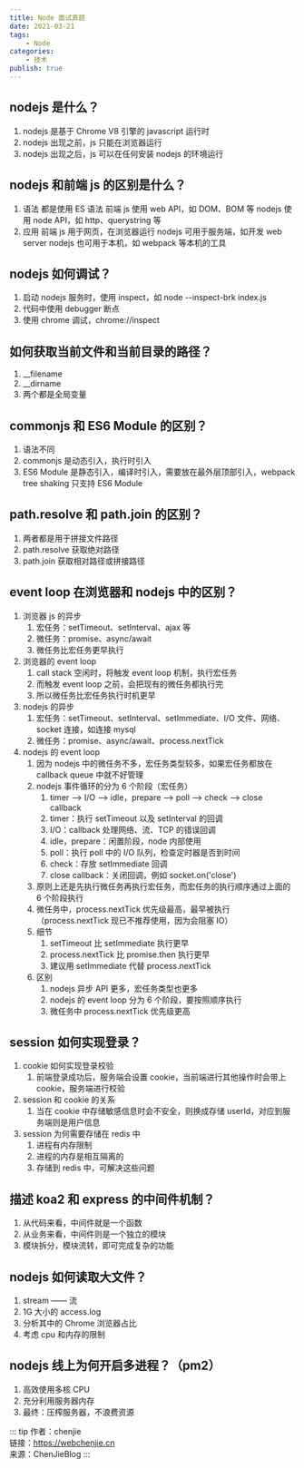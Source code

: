 ```yaml
---
title: Node 面试真题
date: 2021-03-21
tags:
    - Node
categories:
    - 技术
publish: true
---
```


## nodejs 是什么？

1. nodejs 是基于 Chrome V8 引擎的 javascript 运行时
2. nodejs 出现之前，js 只能在浏览器运行
3. nodejs 出现之后，js 可以在任何安装 nodejs 的环境运行

## nodejs 和前端 js 的区别是什么？

1. 语法
   都是使用 ES 语法
   前端 js 使用 web API，如 DOM、BOM 等
   nodejs 使用 node API，如 http、querystring 等
2. 应用
   前端 js 用于网页，在浏览器运行
   nodejs 可用于服务端，如开发 web server
   nodejs 也可用于本机，如 webpack 等本机的工具

## nodejs 如何调试？

1. 启动 nodejs 服务时，使用 inspect，如 node --inspect-brk index.js
2. 代码中使用 debugger 断点
3. 使用 chrome 调试，chrome://inspect

## 如何获取当前文件和当前目录的路径？

1. \_\_filename
2. \_\_dirname
3. 两个都是全局变量

## commonjs 和 ES6 Module 的区别？

1. 语法不同
2. commonjs 是动态引入，执行时引入
3. ES6 Module 是静态引入，编译时引入，需要放在最外层顶部引入，webpack tree shaking 只支持 ES6 Module

## path.resolve 和 path.join 的区别？

1. 两者都是用于拼接文件路径
2. path.resolve 获取绝对路径
3. path.join 获取相对路径或拼接路径

## event loop 在浏览器和 nodejs 中的区别？

1. 浏览器 js 的异步
    1. 宏任务：setTimeout、setInterval、ajax 等
    2. 微任务：promise、async/await
    3. 微任务比宏任务更早执行
2. 浏览器的 event loop
    1. call stack 空闲时，将触发 event loop 机制，执行宏任务
    2. 而触发 event loop 之前，会把现有的微任务都执行完
    3. 所以微任务比宏任务执行时机更早
3. nodejs 的异步
    1. 宏任务：setTimeout、setInterval、setImmediate、I/O 文件、网络、socket 连接，如连接 mysql
    2. 微任务：promise、async/await、process.nextTick
4. nodejs 的 event loop
    1. 因为 nodejs 中的微任务不多，宏任务类型较多，如果宏任务都放在 callback queue 中就不好管理
    2. nodejs 事件循环的分为 6 个阶段（宏任务）
        1. timer ——> I/O ——> idle，prepare ——> poll ——> check ——> close callback
        2. timer：执行 setTimeout 以及 setInterval 的回调
        3. I/O：callback 处理网络、流、TCP 的错误回调
        4. idle，prepare：闲置阶段，node 内部使用
        5. poll：执行 poll 中的 I/O 队列，检查定时器是否到时间
        6. check：存放 setImmediate 回调
        7. close callback：关闭回调，例如 socket.on('close')
    3. 原则上还是先执行微任务再执行宏任务，而宏任务的执行顺序通过上面的 6 个阶段执行
    4. 微任务中，process.nextTick 优先级最高，最早被执行 （process.nextTick 现已不推荐使用，因为会阻塞 IO）
    5. 细节
        1. setTimeout 比 setImmediate 执行更早
        2. process.nextTick 比 promise.then 执行更早
        3. 建议用 setImmediate 代替 process.nextTick
    6. 区别
        1. nodejs 异步 API 更多，宏任务类型也更多
        2. nodejs 的 event loop 分为 6 个阶段，要按照顺序执行
        3. 微任务中 process.nextTick 优先级更高

## session 如何实现登录？

1. cookie 如何实现登录校验
    1. 前端登录成功后，服务端会设置 cookie，当前端进行其他操作时会带上 cookie，服务端进行校验
2. session 和 cookie 的关系
    1. 当在 cookie 中存储敏感信息时会不安全，则换成存储 userId，对应到服务端则是用户信息
3. session 为何需要存储在 redis 中
    1. 进程有内存限制
    2. 进程的内存是相互隔离的
    3. 存储到 redis 中，可解决这些问题

## 描述 koa2 和 express 的中间件机制？

1. 从代码来看，中间件就是一个函数
2. 从业务来看，中间件则是一个独立的模块
3. 模块拆分，模块流转，即可完成复杂的功能

## nodejs 如何读取大文件？

1. stream —— 流
2. 1G 大小的 access.log
3. 分析其中的 Chrome 浏览器占比
4. 考虑 cpu 和内存的限制

## nodejs 线上为何开启多进程？（pm2）

1. 高效使用多核 CPU
2. 充分利用服务器内存
3. 最终：压榨服务器，不浪费资源

::: tip
作者：chenjie <br>
链接：https://webchenjie.cn <br>
来源：ChenJieBlog
:::
